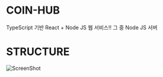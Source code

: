 # COIN-HUB

TypeScript 기반 React + Node JS 웹 서비스!!
그 중 Node JS 서버

# STRUCTURE

![ScreenShot](COIN_HUB_STRUCTURE.png)
